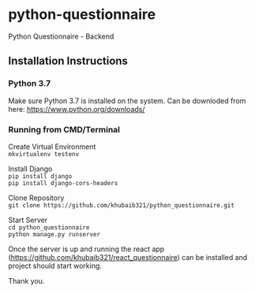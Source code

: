 # python-questionnaire
Python Questionnaire - Backend

## Installation Instructions

### Python 3.7

Make sure Python 3.7 is installed on the system. Can be downloded from here: https://www.python.org/downloads/

### Running from CMD/Terminal

Create Virtual Environment <br>
`mkvirtualenv testenv` <br>

Install Django <br>
`pip install django` <br>
`pip install django-cors-headers` <br>

Clone Repository <br>
`git clone https://github.com/khubaib321/python_questionnaire.git` <br>

Start Server <br>
`cd python_questionnaire` <br>
`python manage.py runserver` <br>

Once the server is up and running the react app (https://github.com/khubaib321/react_questionnaire) can be installed and project should start working.

Thank you.
